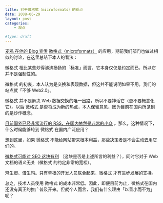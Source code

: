 ```yaml
---
title: 对于微格式（microformats）的观点
date: 2008-06-29
layout: post
categories:
    - 观点

#type: draft
---
```


[麦鸡 在他的 Blog 宣传](http://www.macji.com/blog/article/start-contact-microformats/)   [微格式（microformats）](http://microformats.org/wiki/microformats) 的应用，期前我们部门也做过相似的讨论，在这里总结下本人的看法：

微格式 相比某些炒得沸沸扬扬的「标准」而言，它本身仅仅是约定而已，所以它并不是强制性的。

微格式 的初衷，本人认为是交换和表现数据，但这并不能说明如果不用，我们的站点就「不够 Web2.0」。

微格式 并不是解决 Web 数据交换的唯一出路，所以不要神话它（更不要概念化它）。以后 微格式 是否将成为新的热点，本人保留意见，因为目前在国内所见到的是炒作概念。

 [目前国外已经非常流行的 RSS，在国内依然是非常的小众]({{site.urls}}/posts/238/) 。那么，这种情况下，什么时候能够轮到 微格式 在国内广泛应用？

想到这里，如果 微格式 不能给网站带来根本利益，那些决策者是不会主动去用它们的。

 [微格式可能对 SEO 这块有利](http://space.zdnet.com.cn/html/86/289386-956881.html) （这块是否是上述所言的利益？），同时它对于 Web 文档的语义无关（微格式 的约定非常的宽松）。

鸡生蛋、蛋生鸡。只有草根的开发人员联合起来，微格式 才有进步发展的支持。

总之，技术人员使用 微格式 的成本非常低。因此，即便目前为止，微格式在国内还没有真正的推广普及开来。但就个人而言，我们有什么理由「以善小而不为」呢？
